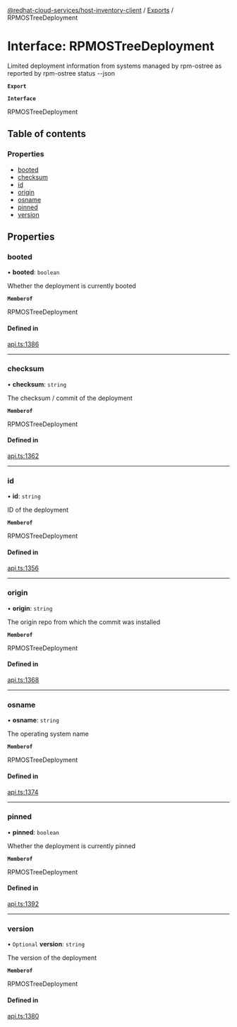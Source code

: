 [@redhat-cloud-services/host-inventory-client](../README.md) / [Exports](../modules.md) / RPMOSTreeDeployment

# Interface: RPMOSTreeDeployment

Limited deployment information from systems managed by rpm-ostree as reported by rpm-ostree status --json

**`Export`**

**`Interface`**

RPMOSTreeDeployment

## Table of contents

### Properties

- [booted](RPMOSTreeDeployment.md#booted)
- [checksum](RPMOSTreeDeployment.md#checksum)
- [id](RPMOSTreeDeployment.md#id)
- [origin](RPMOSTreeDeployment.md#origin)
- [osname](RPMOSTreeDeployment.md#osname)
- [pinned](RPMOSTreeDeployment.md#pinned)
- [version](RPMOSTreeDeployment.md#version)

## Properties

### booted

• **booted**: `boolean`

Whether the deployment is currently booted

**`Memberof`**

RPMOSTreeDeployment

#### Defined in

[api.ts:1386](https://github.com/RedHatInsights/javascript-clients/blob/master/packages/host-inventory/api.ts#L1386)

___

### checksum

• **checksum**: `string`

The checksum / commit of the deployment

**`Memberof`**

RPMOSTreeDeployment

#### Defined in

[api.ts:1362](https://github.com/RedHatInsights/javascript-clients/blob/master/packages/host-inventory/api.ts#L1362)

___

### id

• **id**: `string`

ID of the deployment

**`Memberof`**

RPMOSTreeDeployment

#### Defined in

[api.ts:1356](https://github.com/RedHatInsights/javascript-clients/blob/master/packages/host-inventory/api.ts#L1356)

___

### origin

• **origin**: `string`

The origin repo from which the commit was installed

**`Memberof`**

RPMOSTreeDeployment

#### Defined in

[api.ts:1368](https://github.com/RedHatInsights/javascript-clients/blob/master/packages/host-inventory/api.ts#L1368)

___

### osname

• **osname**: `string`

The operating system name

**`Memberof`**

RPMOSTreeDeployment

#### Defined in

[api.ts:1374](https://github.com/RedHatInsights/javascript-clients/blob/master/packages/host-inventory/api.ts#L1374)

___

### pinned

• **pinned**: `boolean`

Whether the deployment is currently pinned

**`Memberof`**

RPMOSTreeDeployment

#### Defined in

[api.ts:1392](https://github.com/RedHatInsights/javascript-clients/blob/master/packages/host-inventory/api.ts#L1392)

___

### version

• `Optional` **version**: `string`

The version of the deployment

**`Memberof`**

RPMOSTreeDeployment

#### Defined in

[api.ts:1380](https://github.com/RedHatInsights/javascript-clients/blob/master/packages/host-inventory/api.ts#L1380)
